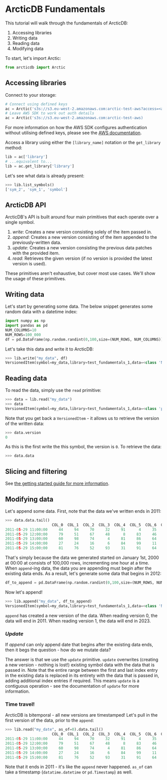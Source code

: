 # ArcticDB Fundamentals

This tutorial will walk through the fundamentals of ArcticDB:

1. Accessing libraries
2. Writing data
3. Reading data
4. Modifying data

To start, let's import Arctic:

```python
from arcticdb import Arctic
```

## Accessing libraries

Connect to your storage:

```python
# Connect using defined keys
ac = Arctic('s3s://s3.eu-west-2.amazonaws.com:arctic-test-aws?access=<access key>&secret=<secret key>')
# Leave AWS SDK to work out auth details 
ac = Arctic('s3s://s3.eu-west-2.amazonaws.com:arctic-test-aws)
```

For more information on how the AWS SDK configures authentication without utilising defined keys, please see the [AWS documentation](https://docs.aws.amazon.com/cli/latest/userguide/cli-configure-files.html).

Access a library using either the `[library_name]` notation or the `get_library` method:

```python
lib = ac['library']
# ...equivalent to...
lib = ac.get_library['library']
```

Let's see what data is already present:

```python
>>> lib.list_symbols()
['sym_2', 'sym_1', 'symbol']
```

## ArcticDB API

ArcticDB's API is built around four main primitives that each operate over a single symbol.

1. *write*: Creates a new version consisting solely of the item passed in.
2. *append*: Creates a new version consisting of the item appended to the previously-written data.
3. *update*: Creates a new version consisting the previous data patches with the provided item.
4. *read*: Retrieves the given version (if no version is provided the latest version is used).

These primitives aren't exhaustive, but cover most use cases. We'll show the usage of these primitives.

## Writing data

Let's start by generating some data. The below snippet generates some random data with a datetime index:

```python
import numpy as np
import pandas as pd
NUM_COLUMNS=10
NUM_ROWS=100_000
df = pd.DataFrame(np.random.randint(0,100,size=(NUM_ROWS, NUM_COLUMNS)), columns=[f"COL_{i}" for i in range(NUM_COLUMNS)], index=pd.date_range('2000', periods=NUM_ROWS, freq='h'))
```

Let's take this data and write it to ArcticDB:

```python
>>> lib.write("my_data", df)
VersionedItem(symbol=my_data,library=test_fundamentals_1,data=<class 'NoneType'>,version=0,metadata=None,host=local)
```

## Reading data

To read the data, simply use the `read` primitive:

```python
>>> data = lib.read("my_data")
>>> data
VersionedItem(symbol=my_data,library=test_fundamentals_1,data=<class 'pandas.core.frame.DataFrame'>,version=0,metadata=None,host=local)
```

Note that you get back a `VersionedItem` - it allows us to retrieve the version of the written data:

```python
>>> data.version
0
```

As this is the first write the this symbol, the version is `0`. To retrieve the data:

```python
>>> data.data
```

## Slicing and filtering

See [the getting started guide for more information](../../#slicing-and-filtering).

## Modifying data

Let's append some data. First, note that the data we've written ends in 2011:

```python
>>> data.data.tail()
                     COL_0  COL_1  COL_2  COL_3  COL_4  COL_5  COL_6  COL_7  COL_8  COL_9
2011-05-29 11:00:00     44     94     70     32     91      4     35     19     74     53
2011-05-29 12:00:00     79     51     67     48      8     83     46     54     86     38
2011-05-29 13:00:00     60     98     74      4     81     86     64     78     13     32
2011-05-29 14:00:00     27     24     16      6     84     99     11     94     29      4
2011-05-29 15:00:00     81     76     52     93     31     91     64      2     26     78
```

That's simply because the data we generated started on January 1st, 2000 at 00:00 at consists of 100,000 rows, incrementing one hour at a time. When `append`-ing data, the data you are appending must begin 
after the existing data ends. As a result, let's generate some data that begins in 2012:

```python
df_to_append = pd.DataFrame(np.random.randint(0,100,size=(NUM_ROWS, NUM_COLUMNS)), columns=[f"COL_{i}" for i in range(NUM_COLUMNS)], index=pd.date_range('2012', periods=NUM_ROWS, freq='h'))
```

Now let's append!

```python
>>> lib.append("my_data", df_to_append)
VersionedItem(symbol=my_data,library=test_fundamentals_1,data=<class 'NoneType'>,version=1,metadata=None,host=local)
```

`append` has created a new version of the data. When reading version 0, the data will end in 2011. When reading version 1, the data will end in 2023.

### *Update*

If *append* can only append date that begins after the existing data ends, then it begs the question - how do we mutate data?

The answer is that we use the `update` primitive. `update` overwrites (creating a new version - nothing is lost!) existing symbol data with the data that is passed in. 
Note that the entire range between the first and last index entry in the existing data is replaced in its entirety with the data that is passed in, adding additional index entries if
required. This means `update` is a contiguous operation - see the documentation of `update` for more information.

### Time travel!

ArcticDB is bitemporal - all new versions are timestamped! Let's pull in the first version of the data, prior to the `append`:

```python
>>> lib.read("my_date", as_of=0).data.tail()
                     COL_0  COL_1  COL_2  COL_3  COL_4  COL_5  COL_6  COL_7  COL_8  COL_9
2011-05-29 11:00:00     44     94     70     32     91      4     35     19     74     53
2011-05-29 12:00:00     79     51     67     48      8     83     46     54     86     38
2011-05-29 13:00:00     60     98     74      4     81     86     64     78     13     32
2011-05-29 14:00:00     27     24     16      6     84     99     11     94     29      4
2011-05-29 15:00:00     81     76     52     93     31     91     64      2     26     78
```

Note that it ends in 2011 - it's like the `append` never happened. `as_of` can take a timestamp (`datatime.datetime` or `pd.Timestamp`) as well.
